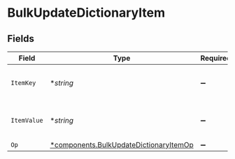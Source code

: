 # BulkUpdateDictionaryItem


## Fields

| Field                                                                                       | Type                                                                                        | Required                                                                                    | Description                                                                                 | Example                                                                                     |
| ------------------------------------------------------------------------------------------- | ------------------------------------------------------------------------------------------- | ------------------------------------------------------------------------------------------- | ------------------------------------------------------------------------------------------- | ------------------------------------------------------------------------------------------- |
| `ItemKey`                                                                                   | **string*                                                                                   | :heavy_minus_sign:                                                                          | Item key, maximum 256 characters.                                                           | test-key                                                                                    |
| `ItemValue`                                                                                 | **string*                                                                                   | :heavy_minus_sign:                                                                          | Item value, maximum 8000 characters.                                                        | test-value                                                                                  |
| `Op`                                                                                        | [*components.BulkUpdateDictionaryItemOp](../../models/shared/bulkupdatedictionaryitemop.md) | :heavy_minus_sign:                                                                          | N/A                                                                                         |                                                                                             |